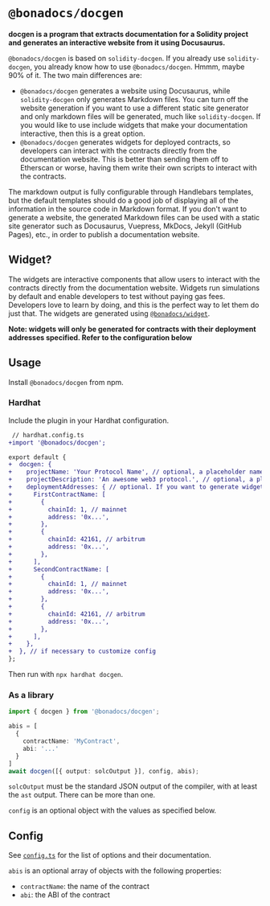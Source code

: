 # `@bonadocs/docgen`

__docgen is a program that extracts documentation for a Solidity project and generates an
interactive website from it using Docusaurus.__

`@bonadocs/docgen` is based on `solidity-docgen`. If you already use `solidity-docgen`, you
already know how to use `@bonadocs/docgen`. Hmmm, maybe 90% of it. The two main differences are:

- `@bonadocs/docgen` generates a website using Docusaurus, while `solidity-docgen` only generates
  Markdown files. You can turn off the website generation if you want to use a different static site
  generator and only markdown files will be generated, much like `solidity-docgen`. If you would like
  to use include widgets that make your documentation interactive, then this is a great option.
- `@bonadocs/docgen` generates widgets for deployed contracts, so developers can interact with the
  contracts directly from the documentation website. This is better than sending them off to Etherscan
  or worse, having them write their own scripts to interact with the contracts.

The markdown output is fully configurable through Handlebars templates, but the default templates should
do a good job of displaying all of the information in the source code in Markdown format. If you don't
want to generate a website, the generated Markdown files can be used with a static site generator 
such as Docusaurus, Vuepress, MkDocs, Jekyll (GitHub Pages), etc., in order to publish a documentation
website.

## Widget?

The widgets are interactive components that allow users to interact with the contracts directly from
the documentation website. Widgets run simulations by default and enable developers to test without
paying gas fees. Developers love to learn by doing, and this is the perfect way to let them do just that.
The widgets are generated using [`@bonadocs/widget`](https://github.com/bonadocs/widget).

__Note: widgets will only be generated for contracts with their deployment addresses specified.
Refer to the configuration below__

## Usage

Install `@bonadocs/docgen` from npm.

### Hardhat

Include the plugin in your Hardhat configuration.

```diff
 // hardhat.config.ts
+import '@bonadocs/docgen';

export default {
+  docgen: {
+    projectName: 'Your Protocol Name', // optional, a placeholder name will be used if omitted
+    projectDescription: 'An awesome web3 protocol.', // optional, a placeholder description will be used if omitted
+    deploymentAddresses: { // optional. If you want to generate widgets for deployed contracts
+      FirstContractName: [
+        {
+          chainId: 1, // mainnet
+          address: '0x...',
+        },
+        {
+          chainId: 42161, // arbitrum
+          address: '0x...',
+        },
+      ],
+      SecondContractName: [
+        {
+          chainId: 1, // mainnet
+          address: '0x...',
+        },
+        {
+          chainId: 42161, // arbitrum
+          address: '0x...',
+        },
+      ],
+    },
+  }, // if necessary to customize config
};
```

Then run with `npx hardhat docgen`.

### As a library

```typescript
import { docgen } from '@bonadocs/docgen';

abis = [
  {
    contractName: 'MyContract',
    abi: '...'
  }
]
await docgen([{ output: solcOutput }], config, abis);
```

`solcOutput` must be the standard JSON output of the compiler, with at least the `ast` output. There can be more than one.

`config` is an optional object with the values as specified below.

## Config

See [`config.ts`](./src/lib/config.ts) for the list of options and their documentation.

`abis` is an optional array of objects with the following properties:

- `contractName`: the name of the contract
- `abi`: the ABI of the contract
